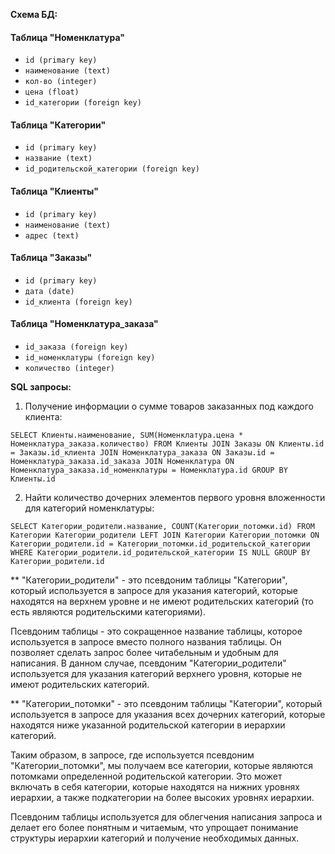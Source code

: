 **Схема БД:**

#### Таблица "Номенклатура"
- `id (primary key)`
- `наименование (text)`
- `кол-во (integer)`
- `цена (float)`
- `id_категории (foreign key)`

#### Таблица "Категории"
- `id (primary key)`
- `название (text)`
- `id_родительской_категории (foreign key)`

#### Таблица "Клиенты"
- `id (primary key)`
- `наименование (text)`
- `адрес (text)`

#### Таблица "Заказы"
- `id (primary key)`
- `дата (date)`
- `id_клиента (foreign key)`

#### Таблица "Номенклатура_заказа"
- `id_заказа (foreign key)`
- `id_номенклатуры (foreign key)`
- `количество (integer)`


**SQL запросы:**

1. Получение информации о сумме товаров заказанных под каждого клиента:

`SELECT Клиенты.наименование, SUM(Номенклатура.цена * Номенклатура_заказа.количество)
FROM Клиенты
JOIN Заказы ON Клиенты.id = Заказы.id_клиента
JOIN Номенклатура_заказа ON Заказы.id = Номенклатура_заказа.id_заказа
JOIN Номенклатура ON Номенклатура_заказа.id_номенклатуры = Номенклатура.id
GROUP BY Клиенты.id`

2. Найти количество дочерних элементов первого уровня вложенности для категорий номенклатуры:

`SELECT Категории_родители.название, COUNT(Категории_потомки.id)
FROM Категории Категории_родители
LEFT JOIN Категории Категории_потомки ON Категории_родители.id = Категории_потомки.id_родительской_категории
WHERE Категории_родители.id_родительской_категории IS NULL
GROUP BY Категории_родители.id`

** "Категории_родители" - это псевдоним таблицы "Категории", который используется в запросе для указания категорий,
которые находятся на верхнем уровне и не имеют родительских категорий (то есть являются родительскими категориями).

Псевдоним таблицы - это сокращенное название таблицы, которое используется в запросе вместо полного названия таблицы.
Он позволяет сделать запрос более читабельным и удобным для написания. В данном случае, псевдоним "Категории_родители" 
используется для указания категорий верхнего уровня, которые не имеют родительских категорий.

** "Категории_потомки" - это псевдоним таблицы "Категории", который используется в запросе для указания всех дочерних
категорий, которые находятся ниже указанной родительской категории в иерархии категорий.

Таким образом, в запросе, где используется псевдоним "Категории_потомки", мы получаем все категории, которые являются
потомками определенной родительской категории. Это может включать в себя категории, которые находятся на нижних
уровнях иерархии, а также подкатегории на более высоких уровнях иерархии.

Псевдоним таблицы используется для облегчения написания запроса и делает его более понятным и читаемым, что упрощает 
понимание структуры иерархии категорий и получение необходимых данных.